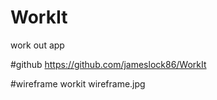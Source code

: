 # WorkIt
work out app

#github
https://github.com/jameslock86/WorkIt

#wireframe
workit wireframe.jpg
